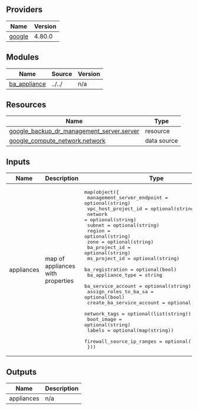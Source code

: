 ## Providers

| Name | Version |
|------|---------|
| <a name="provider_google"></a> [google](#provider\_google) | 4.80.0 |

## Modules

| Name | Source | Version |
|------|--------|---------|
| <a name="module_ba_appliance"></a> [ba\_appliance](#module\_ba\_appliance) | ../../ | n/a |

## Resources

| Name | Type |
|------|------|
| [google_backup_dr_management_server.server](https://registry.terraform.io/providers/hashicorp/google-beta/latest/docs/resources/backup_dr_management_server) | resource |
| [google_compute_network.network](https://registry.terraform.io/providers/hashicorp/google-beta/latest/docs/data-sources/compute_network) | data source |

<!-- BEGINNING OF PRE-COMMIT-TERRAFORM DOCS HOOK -->
## Inputs

| Name | Description | Type | Default | Required |
|------|-------------|------|---------|:--------:|
| appliances | map of appliances with properties | <pre>map(object({<br>    management_server_endpoint = optional(string)<br>    vpc_host_project_id        = optional(string)<br>    network                    = optional(string)<br>    subnet                     = optional(string)<br>    region                     = optional(string)<br>    zone                       = optional(string)<br>    ba_project_id              = optional(string)<br>    ms_project_id              = optional(string)<br>    ba_registration            = optional(bool)<br>    ba_appliance_type          = string<br>    ba_service_account         = optional(string)<br>    assign_roles_to_ba_sa      = optional(bool)<br>    create_ba_service_account  = optional(bool)<br>    network_tags               = optional(list(string))<br>    boot_image                 = optional(string)<br>    labels                     = optional(map(string))<br>    firewall_source_ip_ranges  = optional(list(string))<br>  }))</pre> | `{}` | no |

## Outputs

| Name | Description |
|------|-------------|
| appliances | n/a |

<!-- END OF PRE-COMMIT-TERRAFORM DOCS HOOK -->
